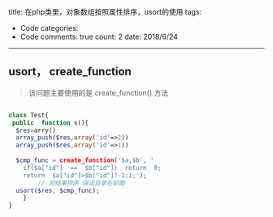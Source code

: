 
title: 在php类里，对象数组按照属性排序，usort的使用
tags: 
  - Code
categories: 
  - Code
comments: true
count: 2
date: 2018/6/24
---
  
## usort， create_function
> 该问题主要使用的是 create_function() 方法


```php

class Test{
 public  function s(){
  $res=arry()
  array_push($res,array('id'=>2))
  array_push($res,array('id'=>1))
  
  $cmp_func = create_function('$a,$b', '
	if($a["id"]  ==  $b["id"])  return  0;
	return  $a["id"]>$b["id"]?-1:1;');
        // 对结果排序 保证目录在前面
  usort($res, $cmp_func);
    }
}

``` 